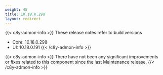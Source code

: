 ```yaml
---
weight: 45
title: 10.18.0.298
layout: redirect
---
```


{{< c8y-admon-info >}}
These release notes refer to build versions
- Core: 10.18.0.298
- UI: 10.18.0.191
{{< /c8y-admon-info >}}

{{< c8y-admon-info >}}
There have not been any significant improvements or fixes related to this component since the last Maintenance release.
{{< /c8y-admon-info >}}
